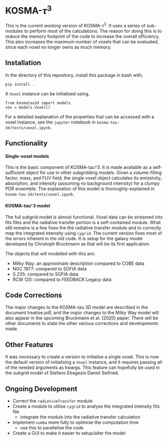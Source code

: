 # KOSMA-$`\tau^3`$

This is the current working version of KOSMA-$`\tau^3`$. It uses a series of sub-modules to perform most of the calculations. The reason for doing this is to reduce the memory footprint of the code to increase the overall efficiency. This also increases the maximum number of voxels that can be evaluated, since each voxel no longer owns as much memory.

## Installation
In the directory of this repository, install this package in bash with,

```
pip install .
```

A `Voxel` instance can be initialised using,

```
from kosmatau3d import models
vox = models.Voxel()
```

For a detailed explanation of the properties that can be accessed with a voxel instance, see the `jupyter` notebook in `kosma-tau-3d/tests/voxel.ipynb`.

## Functionality

#### Single-voxel models

This is the basic component of KOSMA-tau^3. It is made available as a self-sufficient object for use in other subgridding models. Given a volume-filling factor, mass, and FUV field, the single voxel object calculates its emissivity, absorption, and intensity (assuming no background intensity) for a clumpy PDR ensemble. The explanation of this model is thoroughly-explained in `kosma-tau-3d/tests/voxel.ipynb`.

#### KOSMA-tau^3 model

The full subgrid model is almost functional. Voxel data can be streamed into fits files and the radiative transfer portion is a self-contained module. What still remains is a few fixes the the radiative transfer module and to correctly map the integrated intensity using ``cygrid``. The current version fixes most of the errors inherent in the old code. It is setup for the galaxy model developed by Christoph Bruckmann as that will be its first application.

The objects that will modelled with this are:

  - Milky Way: an approximate description compared to COBE data
  - NGC 1977: compared to SOFIA data
  - S 235: compared to SOFIA data
  - RCW 120: compared to FEEDBACK Legacy data

## Code Corrections

The major changes to the KOSMA-tau 3D model are described in the document treatise.pdf, and the major changes to the Milky Way model will also appear in the upcoming Bruckmann et al. (2020) paper. There will be other documents to state the other various corrections and developments made.

## Other Features

It was necessary to create a version to initialise a single voxel. This is now the default version of initialising a `Voxel` instance, and it requires passing all of the needed arguments as kwargs. This feature can hopefully be used in the subgrid model of Stefano Ebagezio Daniel Seifried.

## Ongoing Development

* Correct the `radiativeTransfer` module
* Create a module to utilise `cygrid` to analyse the integrated intensity fits file
  * integrate the module into the radiative transfer calculation
* Implement `numba` more fully to optimise the computation time
  * use this to parallelise the code
* Create a GUI to make it easier to setup/alter the model
